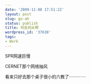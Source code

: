 ```yaml
---
date: '2009-11-08 17:51:22'
layout: post
slug: go-ah
status: publish
title: 何去何从啊
wordpress_id: '37638'
tags:
- Work
---
```


SPR网速巨慢




CERNET那个网络抽风




看来只好去那个桌子很小的六教了⋯⋯⋯⋯
